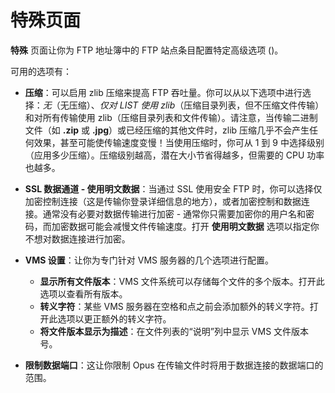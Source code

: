 # 特殊页面

**特殊** 页面让你为 FTP 地址簿中的 FTP 站点条目配置特定高级选项 ()。

可用的选项有：

- **压缩**：可以启用 zlib 压缩来提高 FTP 吞吐量。你可以从以下选项中进行选择：*无*（无压缩）、*仅对 LIST 使用 zlib*（压缩目录列表，但不压缩文件传输）和对所有传输使用 zlib（压缩目录列表和文件传输）。请注意，当传输二进制文件（如 **.zip** 或 **.jpg**）或已经压缩的其他文件时，zlib 压缩几乎不会产生任何效果，甚至可能使传输速度变慢！当使用压缩时，你可从 1 到 9 中选择级别（应用多少压缩）。压缩级别越高，潜在大小节省得越多，但需要的 CPU 功率也越多。
- **SSL 数据通道 - 使用明文数据**：当通过 SSL 使用安全 FTP 时，你可以选择仅加密控制连接（这是传输你登录详细信息的地方），或者加密控制和数据连接。通常没有必要对数据传输进行加密 - 通常你只需要加密你的用户名和密码，而加密数据可能会减慢文件传输速度。打开 **使用明文数据** 选项以指定你不想对数据连接进行加密。
- **VMS 设置**：让你为专门针对 VMS 服务器的几个选项进行配置。
  - **显示所有文件版本**：VMS 文件系统可以存储每个文件的多个版本。打开此选项以查看所有版本。
  - **转义字符**：某些 VMS 服务器在空格和点之前会添加额外的转义字符。打开此选项以更正额外的转义字符。
  - **将文件版本显示为描述**：在文件列表的“说明”列中显示 VMS 文件版本号。

- **限制数据端口**：这让你限制 Opus 在传输文件时将用于数据连接的数据端口的范围。